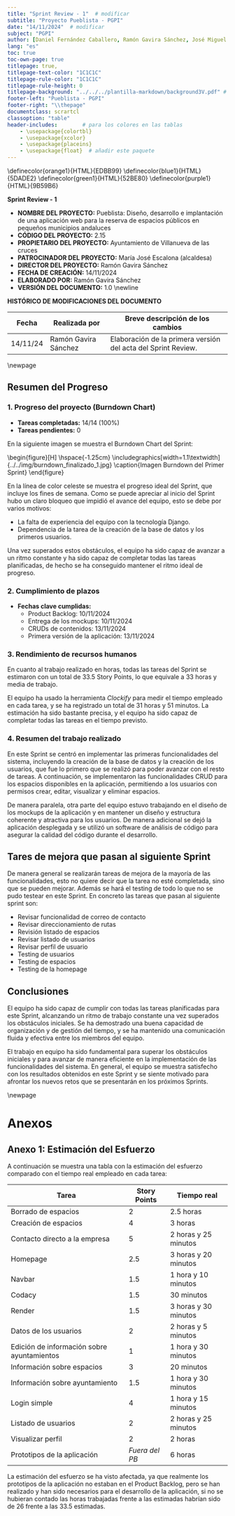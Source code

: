 ```yaml
---
title: "Sprint Review - 1"  # modificar
subtitle: "Proyecto Pueblista - PGPI"
date: "14/11/2024"  # modificar
subject: "PGPI"
author: [Daniel Fernández Caballero, Ramón Gavira Sánchez, José Miguel Iborra Conejo, Antonio Macías Ferrera, Rafael Pulido Cifuentes]
lang: "es"
toc: true
toc-own-page: true
titlepage: true,
titlepage-text-color: "1C1C1C"
titlepage-rule-color: "1C1C1C"
titlepage-rule-height: 0
titlepage-background: "../../../plantilla-markdown/background3V.pdf" # modificar si el doc es horizontal
footer-left: "Pueblista - PGPI"
footer-right: "\\thepage"
documentclass: scrartcl
classoption: "table"        
header-includes:        # para los colores en las tablas
    - \usepackage{colortbl}
    - \usepackage{xcolor}
    - \usepackage{placeins}
    - \usepackage{float}  # añadir este paquete
---
```

\definecolor{orange1}{HTML}{EDBB99}
\definecolor{blue1}{HTML}{5DADE2}
\definecolor{green1}{HTML}{52BE80}
\definecolor{purple1}{HTML}{9B59B6}

**Sprint Review - 1**

- **NOMBRE DEL PROYECTO:** Pueblista: Diseño, desarrollo e implantación de una aplicación web para la reserva de espacios públicos en pequeños municipios andaluces 
- **CÓDIGO DEL PROYECTO:** 2.15
- **PROPIETARIO DEL PROYECTO:** Ayuntamiento de Villanueva de las cruces
- **PATROCINADOR DEL PROYECTO:** María José Escalona (alcaldesa)
- **DIRECTOR DEL PROYECTO:** Ramón Gavira Sánchez
- **FECHA DE CREACIÓN:** 14/11/2024
- **ELABORADO POR:** Ramón Gavira Sánchez
- **VERSIÓN DEL DOCUMENTO:** 1.0
 \newline

**HISTÓRICO DE MODIFICACIONES DEL DOCUMENTO** 

| Fecha       | Realizada por | Breve descripción de los cambios |
|-------------|---------------|----------------------------------|
|14/11/24     | Ramón Gavira Sánchez     | Elaboración de la primera versión del acta del Sprint Review. |

\newpage


## Resumen del Progreso

### 1. Progreso del proyecto (Burndown Chart)

- **Tareas completadas:** 14/14 (100%)
- **Tareas pendientes:** 0

En la siguiente imagen se muestra el Burndown Chart del Sprint:

\begin{figure}[H]
\hspace{-1.25cm}
\includegraphics[width=1.1\textwidth]{../../img/burndown_finalizado_1.jpg}
\caption{Imagen Burndown del Primer Sprint}
\end{figure}

En la línea de color celeste se muestra el progreso ideal del Sprint, que incluye los fines de semana. Como se puede apreciar al inicio del Sprint hubo un claro bloqueo que impidió el avance del equipo, esto se debe por varios motivos:

- La falta de experiencia del equipo con la tecnología Django.
- Dependencia de la tarea de la creación de la base de datos y los primeros usuarios.

Una vez superados estos obstáculos, el equipo ha sido capaz de avanzar a un ritmo constante y ha sido capaz de completar todas las tareas planificadas, de hecho se ha conseguido mantener el ritmo ideal de progreso.

### 2. Cumplimiento de plazos

- **Fechas clave cumplidas:**
    - Product Backlog: 10/11/2024
    - Entrega de los mockups: 10/11/2024
    - CRUDs de contenidos: 13/11/2024
    - Primera versión de la aplicación: 13/11/2024

### 3. Rendimiento de recursos humanos

En cuanto al trabajo realizado en horas, todas las tareas del Sprint se estimaron con un total de 33.5 Story Points, lo que equivale a 33 horas y media de trabajo. 

El equipo ha usado la herramienta *Clockify* para medir el tiempo empleado en cada tarea, y se ha registrado un total de 31 horas y 51 minutos. La estimación ha sido bastante precisa, y el equipo ha sido capaz de completar todas las tareas en el tiempo previsto.

### 4. Resumen del trabajo realizado

En este Sprint se centró en implementar las primeras funcionalidades del sistema, incluyendo la creación de la base de datos y la creación de los usuarios, que fue lo primero que se realizó para poder avanzar con el resto de tareas. A continuación, se implementaron las funcionalidades CRUD para los espacios disponibles en la aplicación, permitiendo a los usuarios con permisos crear, editar, visualizar y eliminar espacios.

De manera paralela, otra parte del equipo estuvo trabajando en el diseño de los mockups de la aplicación y en mantener un diseño y estructura coherente y atractiva para los usuarios. De manera adicional se dejó la aplicación desplegada y se utilizó un software de análisis de código para asegurar la calidad del código durante el desarrollo.

## Tares de mejora que pasan al siguiente Sprint

De manera general se realizarán tareas de mejora de la mayoría de las funcionalidades, esto no quiere decir que la tarea no esté completada, sino que se pueden mejorar. Además se hará el testing de todo lo que no se pudo testear en este Sprint. En concreto las tareas que pasan al siguiente sprint son:

- Revisar funcionalidad de correo de contacto
- Revisar direccionamiento de rutas
- Revisión listado de espacios
- Revisar listado de usuarios
- Revisar perfil de usuario
- Testing de usuarios
- Testing de espacios
- Testing de la homepage

## Conclusiones

El equipo ha sido capaz de cumplir con todas las tareas planificadas para este Sprint, alcanzando un ritmo de trabajo constante una vez superados los obstáculos iniciales. Se ha demostrado una buena capacidad de organización y de gestión del tiempo, y se ha mantenido una comunicación fluida y efectiva entre los miembros del equipo. 

El trabajo en equipo ha sido fundamental para superar los obstáculos iniciales y para avanzar de manera eficiente en la implementación de las funcionalidades del sistema. En general, el equipo se muestra satisfecho con los resultados obtenidos en este Sprint y se siente motivado para afrontar los nuevos retos que se presentarán en los próximos Sprints.


\newpage

# Anexos

## Anexo 1: Estimación del Esfuerzo

A continuación se muestra una tabla con la estimación del esfuerzo comparado con el tiempo real empleado en cada tarea:

| Tarea                                | Story Points | Tiempo real |
|--------------------------------------|--------------|------------------|
| Borrado de espacios                  | 2            | 2.5 horas |
| Creación de espacios                 | 4            | 3 horas |
| Contacto directo a la empresa        | 5            | 2 horas y 25 minutos |
| Homepage                             | 2.5          | 3 horas y 20 minutos |
| Navbar                               | 1.5          | 1 hora y 10 minutos |
| Codacy                               | 1.5          | 30 minutos |
| Render                               | 1.5          | 3 horas y 30 minutos |
| Datos de los usuarios                | 2            | 2 horas y 5 minutos |
| Edición de información sobre ayuntamientos | 1      | 1 hora y 30 minutos |
| Información sobre espacios           | 3            | 20 minutos |
| Información sobre ayuntamiento       | 1.5          | 1 hora y 30 minutos |
| Login simple                         | 4            | 1 hora y 15 minutos |
| Listado de usuarios                  | 2            | 2 horas y 25 minutos |
| Visualizar perfil                    | 2            | 2 horas |
| Prototipos de la aplicación          | *Fuera del PB*            | 6 horas |

La estimación del esfuerzo se ha visto afectada, ya que realmente los prototipos de la aplicación no estaban en el Product Backlog, pero se han realizado y han sido necesarios para el desarrollo de la aplicación, si no se hubieran contado las horas trabajadas frente a las estimadas habrían sido de 26 frente a las 33.5 estimadas.



